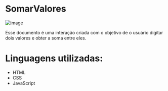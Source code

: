 # SomarValores

![image](https://user-images.githubusercontent.com/101360381/174159333-788cd1a0-3194-4e80-8a4c-475bd22e1301.png)

Esse documento é uma interação criada com o objetivo de o usuário digitar dois valores e obter a soma entre eles. 

# Linguagens utilizadas:
- HTML
- CSS
- JavaScript 
